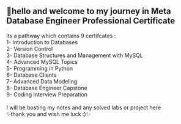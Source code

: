 ## 👋hello and welcome to my journey in Meta Database Engineer Professional Certificate

its a pathway which contains 9 certifcates : <br>
1- Introduction to Databases <br>
2- Version Control <br>
3- Database Structures and Management with MySQL <br>
4- Advanced MySQL Topics <br>
5- Programming in Python <br>
6- Database Clients <br>
7- Advanced Data Modeling <br>
8- Database Engineer Capstone <br>
9- Coding Interview Preparation <br>
<br>
I will be bosting my notes and any solved labs or project here <br>
✨thank you and wish me luck :)✨
